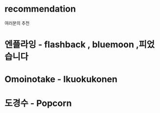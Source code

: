 # recommendation

여러분의 추천

# 엔플라잉 - flashback , bluemoon ,피었습니다

# Omoinotake - Ikuokukonen

# 도경수 - Popcorn
